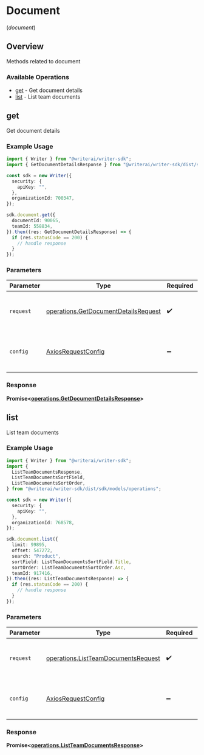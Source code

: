 # Document
(*document*)

## Overview

Methods related to document

### Available Operations

* [get](#get) - Get document details
* [list](#list) - List team documents

## get

Get document details

### Example Usage

```typescript
import { Writer } from "@writerai/writer-sdk";
import { GetDocumentDetailsResponse } from "@writerai/writer-sdk/dist/sdk/models/operations";

const sdk = new Writer({
  security: {
    apiKey: "",
  },
  organizationId: 700347,
});

sdk.document.get({
  documentId: 90065,
  teamId: 558834,
}).then((res: GetDocumentDetailsResponse) => {
  if (res.statusCode == 200) {
    // handle response
  }
});
```

### Parameters

| Parameter                                                                                    | Type                                                                                         | Required                                                                                     | Description                                                                                  |
| -------------------------------------------------------------------------------------------- | -------------------------------------------------------------------------------------------- | -------------------------------------------------------------------------------------------- | -------------------------------------------------------------------------------------------- |
| `request`                                                                                    | [operations.GetDocumentDetailsRequest](../../models/operations/getdocumentdetailsrequest.md) | :heavy_check_mark:                                                                           | The request object to use for the request.                                                   |
| `config`                                                                                     | [AxiosRequestConfig](https://axios-http.com/docs/req_config)                                 | :heavy_minus_sign:                                                                           | Available config options for making requests.                                                |


### Response

**Promise<[operations.GetDocumentDetailsResponse](../../models/operations/getdocumentdetailsresponse.md)>**


## list

List team documents

### Example Usage

```typescript
import { Writer } from "@writerai/writer-sdk";
import {
  ListTeamDocumentsResponse,
  ListTeamDocumentsSortField,
  ListTeamDocumentsSortOrder,
} from "@writerai/writer-sdk/dist/sdk/models/operations";

const sdk = new Writer({
  security: {
    apiKey: "",
  },
  organizationId: 768578,
});

sdk.document.list({
  limit: 99895,
  offset: 547272,
  search: "Product",
  sortField: ListTeamDocumentsSortField.Title,
  sortOrder: ListTeamDocumentsSortOrder.Asc,
  teamId: 917416,
}).then((res: ListTeamDocumentsResponse) => {
  if (res.statusCode == 200) {
    // handle response
  }
});
```

### Parameters

| Parameter                                                                                  | Type                                                                                       | Required                                                                                   | Description                                                                                |
| ------------------------------------------------------------------------------------------ | ------------------------------------------------------------------------------------------ | ------------------------------------------------------------------------------------------ | ------------------------------------------------------------------------------------------ |
| `request`                                                                                  | [operations.ListTeamDocumentsRequest](../../models/operations/listteamdocumentsrequest.md) | :heavy_check_mark:                                                                         | The request object to use for the request.                                                 |
| `config`                                                                                   | [AxiosRequestConfig](https://axios-http.com/docs/req_config)                               | :heavy_minus_sign:                                                                         | Available config options for making requests.                                              |


### Response

**Promise<[operations.ListTeamDocumentsResponse](../../models/operations/listteamdocumentsresponse.md)>**

